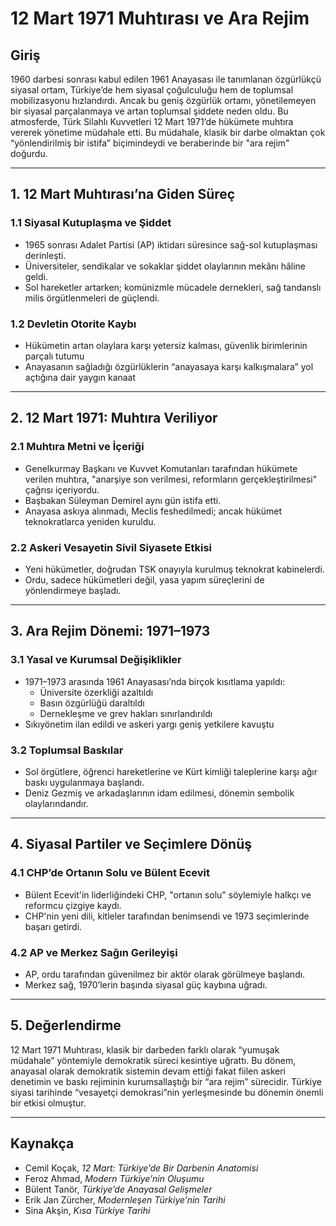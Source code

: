 # 12 Mart 1971 Muhtırası ve Ara Rejim

## Giriş

1960 darbesi sonrası kabul edilen 1961 Anayasası ile tanımlanan özgürlükçü siyasal ortam, Türkiye’de hem siyasal çoğulculuğu hem de toplumsal mobilizasyonu hızlandırdı. Ancak bu geniş özgürlük ortamı, yönetilemeyen bir siyasal parçalanmaya ve artan toplumsal şiddete neden oldu. Bu atmosferde, Türk Silahlı Kuvvetleri 12 Mart 1971’de hükümete muhtıra vererek yönetime müdahale etti. Bu müdahale, klasik bir darbe olmaktan çok “yönlendirilmiş bir istifa” biçimindeydi ve beraberinde bir "ara rejim" doğurdu.

---

## 1. 12 Mart Muhtırası’na Giden Süreç

### 1.1 Siyasal Kutuplaşma ve Şiddet

- 1965 sonrası Adalet Partisi (AP) iktidarı süresince sağ-sol kutuplaşması derinleşti.
- Üniversiteler, sendikalar ve sokaklar şiddet olaylarının mekânı hâline geldi.
- Sol hareketler artarken; komünizmle mücadele dernekleri, sağ tandanslı milis örgütlenmeleri de güçlendi.

### 1.2 Devletin Otorite Kaybı

- Hükümetin artan olaylara karşı yetersiz kalması, güvenlik birimlerinin parçalı tutumu
- Anayasanın sağladığı özgürlüklerin “anayasaya karşı kalkışmalara” yol açtığına dair yaygın kanaat

---

## 2. 12 Mart 1971: Muhtıra Veriliyor

### 2.1 Muhtıra Metni ve İçeriği

- Genelkurmay Başkanı ve Kuvvet Komutanları tarafından hükümete verilen muhtıra, "anarşiye son verilmesi, reformların gerçekleştirilmesi" çağrısı içeriyordu.
- Başbakan Süleyman Demirel aynı gün istifa etti.
- Anayasa askıya alınmadı, Meclis feshedilmedi; ancak hükümet teknokratlarca yeniden kuruldu.

### 2.2 Askeri Vesayetin Sivil Siyasete Etkisi

- Yeni hükümetler, doğrudan TSK onayıyla kurulmuş teknokrat kabinelerdi.
- Ordu, sadece hükümetleri değil, yasa yapım süreçlerini de yönlendirmeye başladı.

---

## 3. Ara Rejim Dönemi: 1971–1973

### 3.1 Yasal ve Kurumsal Değişiklikler

- 1971–1973 arasında 1961 Anayasası’nda birçok kısıtlama yapıldı:
  - Üniversite özerkliği azaltıldı
  - Basın özgürlüğü daraltıldı
  - Dernekleşme ve grev hakları sınırlandırıldı
- Sıkıyönetim ilan edildi ve askeri yargı geniş yetkilere kavuştu

### 3.2 Toplumsal Baskılar

- Sol örgütlere, öğrenci hareketlerine ve Kürt kimliği taleplerine karşı ağır baskı uygulanmaya başlandı.
- Deniz Gezmiş ve arkadaşlarının idam edilmesi, dönemin sembolik olaylarındandır.

---

## 4. Siyasal Partiler ve Seçimlere Dönüş

### 4.1 CHP’de Ortanın Solu ve Bülent Ecevit

- Bülent Ecevit'in liderliğindeki CHP, "ortanın solu" söylemiyle halkçı ve reformcu çizgiye kaydı.
- CHP'nin yeni dili, kitleler tarafından benimsendi ve 1973 seçimlerinde başarı getirdi.

### 4.2 AP ve Merkez Sağın Gerileyişi

- AP, ordu tarafından güvenilmez bir aktör olarak görülmeye başlandı.
- Merkez sağ, 1970’lerin başında siyasal güç kaybına uğradı.

---

## 5. Değerlendirme

12 Mart 1971 Muhtırası, klasik bir darbeden farklı olarak “yumuşak müdahale” yöntemiyle demokratik süreci kesintiye uğrattı. Bu dönem, anayasal olarak demokratik sistemin devam ettiği fakat fiilen askeri denetimin ve baskı rejiminin kurumsallaştığı bir “ara rejim” sürecidir. Türkiye siyasi tarihinde “vesayetçi demokrasi”nin yerleşmesinde bu dönemin önemli bir etkisi olmuştur.

---

## Kaynakça

- Cemil Koçak, _12 Mart: Türkiye’de Bir Darbenin Anatomisi_
- Feroz Ahmad, _Modern Türkiye’nin Oluşumu_
- Bülent Tanör, _Türkiye’de Anayasal Gelişmeler_
- Erik Jan Zürcher, _Modernleşen Türkiye’nin Tarihi_
- Sina Akşin, _Kısa Türkiye Tarihi_
